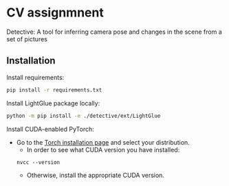 # CV assignmnent

Detective: A tool for inferring camera pose and changes in the scene from a set of pictures

## Installation

Install requirements:
```bash
pip install -r requirements.txt
```

Install LightGlue package locally:
```bash
python -m pip install -e ./detective/ext/LightGlue
```

Install CUDA-enabled PyTorch:
- Go to the [Torch installation page](https://pytorch.org/get-started/locally/) and select your distribution. 
    - In order to see what CUDA version you have installed:
    ```
    nvcc --version
    ```
    - Otherwise, install the appropriate CUDA version.